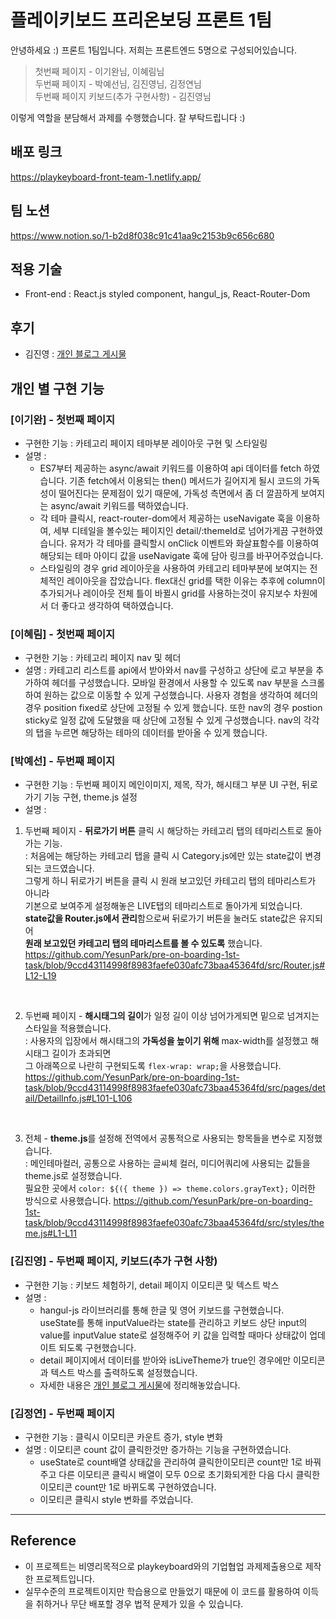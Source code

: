# 플레이키보드 프리온보딩 프론트 1팀

안녕하세요 :) 프론트 1팀입니다. 저희는 프론트엔드 5명으로 구성되어있습니다.
>첫번째 페이지 - 이기완님, 이혜림님\
두번째 페이지 - 박예선님, 김진영님, 김정연님\
두번째 페이지 키보드(추가 구현사항) - 김진영님

이렇게 역할을 분담해서 과제를 수행했습니다. 잘 부탁드립니다 :)

##  배포 링크

https://playkeyboard-front-team-1.netlify.app/

## 팀 노션
https://www.notion.so/1-b2d8f038c91c41aa9c2153b9c656c680


## 적용 기술 
+ Front-end : React.js styled component, hangul_js, React-Router-Dom

## 후기
+ 김진영 : [개인 블로그 게시물](https://velog.io/@jellybrown/TIL-%ED%94%84%EB%A6%AC%EC%98%A8%EB%B3%B4%EB%94%A9-6%EC%9D%BC%EC%B0%A8#%EB%8A%90%EB%82%80%EC%A0%90-1)

## 개인 별 구현 기능

### [이기완] - 첫번째 페이지
- 구현한 기능 : 카테고리 페이지 테마부분 레이아웃 구현 및 스타일링
- 설명 : 
  - ES7부터 제공하는 async/await 키워드를 이용하여 api 데이터를 fetch 하였습니다. 기존 fetch에서 이용되는 then() 메서드가 길어지게 될시 코드의 가독성이 떨어진다는 문제점이 있기 때문에, 가독성 측면에서 좀 더 깔끔하게 보여지는 async/await 키워드를 택하였습니다. 
  - 각 테마 클릭시, react-router-dom에서 제공하는 useNavigate 훅을 이용하여, 세부 디테일을 볼수있는 페이지인 detail/:themeId로 넘어가게끔 구현하였습니다. 유저가 각 테마를 클릭할시 onClick 이벤트와 화살표함수를 이용하여 해당되는 테마 아이디 값을 useNavigate 훅에 담아 링크를 바꾸어주었습니다.
  - 스타일링의 경우 grid 레이아웃을 사용하여 카테고리 테마부분에 보여지는 전체적인 레이아웃을 잡았습니다. flex대신 grid를 택한 이유는 추후에 column이 추가되거나 레이아웃 전체 틀이 바뀔시 grid를 사용하는것이 유지보수 차원에서 더 좋다고 생각하여 택하였습니다. 
  
### [이혜림] - 첫번째 페이지 
- 구현한 기능 : 카테고리 페이지 nav 및 헤더 
- 설명 : 카테고리 리스트를 api에서 받아와서 nav를 구성하고 상단에 로고 부분을 추가하여 헤더를 구성했습니다. 모바일 환경에서 사용할 수 있도록 nav 부분을 스크롤 하여 원하는 값으로 이동할 수 있게 구성했습니다. 사용자 경험을 생각하여 헤더의 경우 position fixed로 상단에 고정될 수 있게 했습니다. 또한 nav의 경우 postion sticky로 일정 값에 도달했을 때 상단에 고정될 수 있게 구성했습니다. nav의 각각의 탭을 누르면 해당하는 테마의 데이터를 받아올 수 있게 했습니다.  

### [박예선] - 두번째 페이지
- 구현한 기능 : 두번째 페이지 메인이미지, 제목, 작가, 해시태그 부분 UI 구현, 뒤로가기 기능 구현, theme.js 설정
- 설명 : 
1.  두번째 페이지 - **뒤로가기 버튼** 클릭 시 해당하는 카테고리 탭의 테마리스트로 돌아가는 기능.\
: 처음에는 해당하는 카테고리 탭을 클릭 시 Category.js에만 있는 state값이 변경되는 코드였습니다. \
그렇게 하니 뒤로가기 버튼을 클릭 시 원래 보고있던 카테고리 탭의 테마리스트가 아니라  \
기본으로 보여주게 설정해놓은 LIVE탭의 테마리스트로 돌아가게 되었습니다. \
**state값을 Router.js에서 관리**함으로써 뒤로가기 버튼을 눌러도 state값은 유지되어\
**원래 보고있던 카테고리 탭의 테마리스트를 볼 수 있도록** 했습니다. 
https://github.com/YesunPark/pre-on-boarding-1st-task/blob/9ccd43114998f8983faefe030afc73baa45364fd/src/Router.js#L12-L19
<br/>

2. 두번째 페이지 - **해시태그의 길이**가 일정 길이 이상 넘어가게되면 밑으로 넘겨지는 스타일을 적용했습니다.\
: 사용자의 입장에서 해시태그의 **가독성을 높이기 위해** max-width를 설정했고 해시태그 길이가 초과되면\
그 아래쪽으로 나란히 구현되도록 ` flex-wrap: wrap; `을 사용했습니다. 
https://github.com/YesunPark/pre-on-boarding-1st-task/blob/9ccd43114998f8983faefe030afc73baa45364fd/src/pages/detail/DetailInfo.js#L101-L106
<br/>

3. 전체 - **theme.js**를 설정해 전역에서 공통적으로 사용되는 항목들을 변수로 지정했습니다. \
: 메인테마컬러, 공통으로 사용하는 글씨체 컬러, 미디어쿼리에 사용되는 값들을 theme.js로 설정했습니다. \
필요한 곳에서 `color: ${({ theme }) => theme.colors.grayText};` 이러한 방식으로 사용했습니다.
https://github.com/YesunPark/pre-on-boarding-1st-task/blob/9ccd43114998f8983faefe030afc73baa45364fd/src/styles/theme.js#L1-L11
       
### [김진영] - 두번째 페이지, 키보드(추가 구현 사항)
- 구현한 기능 : 키보드 체험하기, detail 페이지 이모티콘 및 텍스트 박스
- 설명 : 
  - hangul-js 라이브러리를 통해 한글 및 영어 키보드를 구현했습니다.<br/>
useState를 통해 inputValue라는 state를 관리하고 키보드 상단 input의 value를 inputValue state로 설정해주어 키 값을 입력할 때마다 상태값이 업데이트 되도록 구현했습니다.
  - detail 페이지에서 데이터를 받아와 isLiveTheme가 true인 경우에만 이모티콘과 텍스트 박스를 출력하도록 설정했습니다.
  - 자세한 내용은 [개인 블로그 게시물](https://velog.io/@jellybrown/TIL-%ED%94%84%EB%A6%AC%EC%98%A8%EB%B3%B4%EB%94%A9-6%EC%9D%BC%EC%B0%A8#%EB%8A%90%EB%82%80%EC%A0%90-1)에 정리해놓았습니다.

### [김정연] - 두번째 페이지
- 구현한 기능 : 클릭시 이모티콘 카운트 증가, style 변화
- 설명 : 이모티콘 count 값이 클릭한것만 증가하는 기능을 구현하였습니다.<br/>
  - useState로 count배열 상태값을 관리하여 클릭한이모티콘 count만 1로 바꿔주고 다른 이모티콘 클릭시 배열이 모두 0으로 초기화되게한 다음 다시 클릭한 이모티콘 count만 1로 바뀌도록 구현하였습니다.
  - 이모티콘 클릭시 style 변화를 주었습니다. 

 

  
---

## Reference

- 이 프로젝트는 비영리목적으로 playkeyboard와의 기업협업 과제제출용으로 제작한 프로젝트입니다.
- 실무수준의 프로젝트이지만 학습용으로 만들었기 때문에 이 코드를 활용하여 이득을 취하거나 무단 배포할 경우 법적 문제가 있을 수 있습니다.
